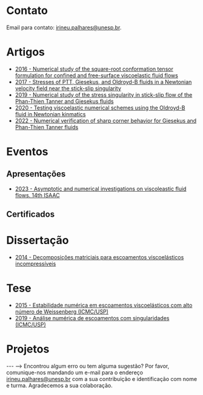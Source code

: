 <!-- # Informações Gerais
As informações sobre a oferta da disciplina no período 2020.2 podem ser lidas no [Plano de Curso](https://drive.google.com/file/d/1P5gzhI-wrO_lZKLjTi2-reVs7j3ia8bb/view?usp=sharing). Uma live de dúvidas sobre esse plano pode ser assistida [aqui](https://drive.google.com/drive/folders/1H70yHhUw56rLBTXCzbOfJ-ODy1v9OkPd?usp=sharing). -->

# Contato
Email para contato: [irineu.palhares@unesp.br](mailto:irineu.palhares@unesp.br).

# Artigos
- [2016 - Numerical study of the square-root conformation tensor formulation for confined and free-surface viscoelastic fluid flows](materiais/2016_Square_Root_Stabilization.pdf)
- [2017 - Stresses of PTT, Giesekus, and Oldroyd-B fluids in a Newtonian velocity field near the stick-slip singularity](materiais/2017_Stick_Slip_Asymptotic_OldB_Newtonian.pdf)
- [2019 - Numerical study of the stress singularity in stick-slip flow of the Phan-Thien Tanner and Giesekus fluids](materiais/2019_Stick_Slip_Numerics.pdf)
- [2020 - Testing viscoelastic numerical schemes using the Oldroyd-B fluid in Newtonian kinmatics](materiais/2020_OldB_Newtonian_Velocity.pdf)
- [2022 - Numerical verification of sharp corner behavior for Giesekus and Phan-Thien Tanner fluids](materiais/2022_Numerical_Verification.pdf)


# Eventos

## Apresentações
- [2023 - Asymptotic and numerical investigations on viscoleastic fluid flows. 14th ISAAC](materiais/2014_14thISAAC.pdf)

## Certificados

# Dissertação
- [2014 - Decomposições matriciais para escoamentos viscoelásticos incompressíveis](materiais/2014_Irineu_Minha_Dissertacao.pdf)

# Tese
- [2015 - Estabilidade numérica em escoamentos viscoelásticos com alto número de Weissenberg (ICMC/USP)](materiais/2015_Irineu_Qualificacao_Doutorado.pdf)
- [2019 - Análise numérica de escoamentos com singularidades (ICMC/USP)](materiais/2019_IrineuLopesPalharesJunior_revisada.pdf)

# Projetos

--- -->
Encontrou algum erro ou tem alguma sugestão? Por favor, comunique-nos mandando um e-mail para o endereço [irineu.palhares@unesp.br](mailto:irineu.palhares@unesp.br) com a sua contribuição e identificação com nome e turma. Agradecemos a sua colaboração.
